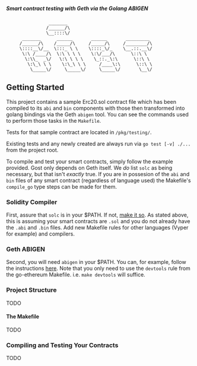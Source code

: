 ##### Smart contract testing with Geth via the Golang ABIGEN
```
                _______                                 
               /______/\                                
               \__::::\/                                
      _______      ______       ______       _________  
     /______/\    /_____/\     /_____/\     /________/\ 
     \::::__\/__  \:::_ \ \    \::::_\/_    \__.::.__\/ 
      \:\ /____/\  \:\ \ \ \    \:\/___/\      \::\ \   
       \:\\_  _\/   \:\ \ \ \    \_::._\:\      \::\ \  
        \:\_\ \ \    \:\_\ \ \     /____\:\      \::\ \ 
         \_____\/     \_____\/     \_____\/       \__\/ 
```
## Getting Started
This project contains a sample Erc20.sol contract file which has been compiled to its `abi` and `bin` components with those then transformed into
golang bindings via the Geth `abigen` tool. You can see the commands used to perform those tasks in the `Makefile`.

Tests for that sample contract are located in `/pkg/testing/`. 

Existing tests and any newly created are always run via `go test [-v] ./...` from the project root.

To compile and test your smart contracts, simply follow the example provided. Gost only depends on Geth itself. We _do_ list `solc` as being
necessary, but that isn't _exactly_ true. If you are in possesion of the `abi` and `bin` files of any smart contract (regardless of language used) the
Makefile's `compile_go` type steps can be made for them. 

### Solidity Compiler
First, assure that `solc` is in your $PATH. If not, [make it so](https://docs.soliditylang.org/en/v0.8.0/installing-solidity.html). As stated above,
this is assuming your smart contracts are `.sol` and you do not already have the `.abi` and `.bin` files. Add new Makefile rules for other languages
(Vyper for example) and compilers.

### Geth ABIGEN
Second, you will need `abigen` in your $PATH. You can, for example, follow the instructions [here](https://github.com/ethereum/go-ethereum).
Note that you only need to use the `devtools` rule from the go-ethereum Makefile. i.e. `make devtools` will suffice.

### Project Structure
TODO 

#### The Makefile
TODO

### Compiling and Testing Your Contracts
TODO
